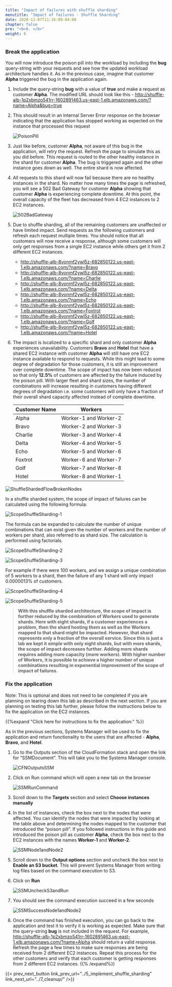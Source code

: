 ```yaml
---
title: "Impact of failures with shuffle sharding"
menutitle: "Impact of failures - Shuffle Sharding"
date: 2020-12-07T11:16:09-04:00
chapter: false
pre: "<b>6. </b>"
weight: 6
---
```


### Break the application

You will now introduce the poison pill into the workload by including the **bug** query-string with your requests and see how the updated workload architecture handles it. As in the previous case, imagine that customer **Alpha** triggered the bug in the application again.

1. Include the query-string **bug** with a value of **true** and make a request as customer **Alpha**. The modified URL should look like this - http://shuffle-alb-1p2xbmzo541rr-1602891463.us-east-1.elb.amazonaws.com/?name=Alpha&bug=true
1. This should result in an Internal Server Error response on the browser indicating that the application has stopped working as expected on the instance that processed this request

    ![PoisonPill](/Reliability/300_Fault_Isolation_with_Shuffle_Sharding/Images/PoisonPill.png?classes=lab_picture_auto)

1. Just like before, customer **Alpha**, not aware of this bug in the application, will retry the request. Refresh the page to simulate this as you did before. This request is routed to the other healthy instance in the shard for customer **Alpha**. The bug is triggered again and the other instance goes down as well. The entire shard is now affected.
1. All requests to this shard will now fail because there are no healthy instances in the shard. No matter how many times the page is refreshed, you will see a 502 Bad Gateway for customer **Alpha** showing that customer **Alpha** is experiencing complete downtime. At this point, the overall capacity of the fleet has decreased from 4 EC2 instances to 2 EC2 instances.

    ![502BadGateway](/Reliability/300_Fault_Isolation_with_Shuffle_Sharding/Images/502BadGateway.png?classes=lab_picture_auto)

1. Due to shuffle sharding, all of the remaining customers are unaffected or have limited impact. Send requests as the following customers and refresh each request multiple times. You should notice that all customers will now receive a response, although some customers will only get responses from a single EC2 instance while others get it from 2 different EC2 instances.

    * http://shuffle-alb-8vonmf2ywl5z-682850122.us-east-1.elb.amazonaws.com/?name=Bravo
    * http://shuffle-alb-8vonmf2ywl5z-682850122.us-east-1.elb.amazonaws.com/?name=Charlie
    * http://shuffle-alb-8vonmf2ywl5z-682850122.us-east-1.elb.amazonaws.com/?name=Delta
    * http://shuffle-alb-8vonmf2ywl5z-682850122.us-east-1.elb.amazonaws.com/?name=Echo
    * http://shuffle-alb-8vonmf2ywl5z-682850122.us-east-1.elb.amazonaws.com/?name=Foxtrot
    * http://shuffle-alb-8vonmf2ywl5z-682850122.us-east-1.elb.amazonaws.com/?name=Golf
    * http://shuffle-alb-8vonmf2ywl5z-682850122.us-east-1.elb.amazonaws.com/?name=Hotel

2. The impact is localized to a specific shard and only customer **Alpha** experiences unavailability. Customers **Bravo** and **Hotel** that have a shared EC2 instance with customer **Alpha** will still have one EC2 instance available to respond to requests. While this might lead to some degree of degradation for those customers, it is still an improvement over complete downtime. The scope of impact has now been reduced so that only **12.5%** of customers are affected by the failure induced by the poison pill. With larger fleet and shard sizes, the number of combinations will increase resulting in customers having different degrees of degradation i.e. some customers will only have a fraction of their overall shard capacity affected instead of complete downtime.

    | **Customer Name** | **Workers**         |
    |-------------------|-------------------|
    | Alpha             | Worker-1 and Worker-2 |
    | Bravo             | Worker-2 and Worker-3 |
    | Charlie           | Worker-3 and Worker-4 |
    | Delta             | Worker-4 and Worker-5 |
    | Echo              | Worker-5 and Worker-6 |
    | Foxtrot           | Worker-6 and Worker-7 |
    | Golf              | Worker-7 and Worker-8 |
    | Hotel             | Worker-8 and Worker-1 |

![ShuffleShardedFlowBrokenNodes](/Reliability/300_Fault_Isolation_with_Shuffle_Sharding/Images/ShuffleShardedFlowBrokenNodes.png?classes=lab_picture_auto)

In a shuffle sharded system, the scope of impact of failures can be calculated using the following formula:

![ScopeShuffleSharding-1](/Reliability/300_Fault_Isolation_with_Shuffle_Sharding/Images/ScopeShuffleSharding-1.png?classes=lab_picture_auto)

The formula can be expanded to calculate the number of unique combinations that can exist given the number of workers and the number of workers per shard, also referred to as shard size. The calculation is performed using factorials.

![ScopeShuffleSharding-2](/Reliability/300_Fault_Isolation_with_Shuffle_Sharding/Images/ScopeShuffleSharding-2.png?classes=lab_picture_auto)

![ScopeShuffleSharding-3](/Reliability/300_Fault_Isolation_with_Shuffle_Sharding/Images/ScopeShuffleSharding-3.png?classes=lab_picture_auto)

For example if there were 100 workers, and we assign a unique combination of 5 workers to a shard, then the failure of any 1 shard will only impact 0.0000013% of customers.

![ScopeShuffleSharding-4](/Reliability/300_Fault_Isolation_with_Shuffle_Sharding/Images/ScopeShuffleSharding-4.png?classes=lab_picture_auto)

![ScopeShuffleSharding-5](/Reliability/300_Fault_Isolation_with_Shuffle_Sharding/Images/ScopeShuffleSharding-5.png?classes=lab_picture_auto)

> **With this shuffle sharded architecture, the scope of impact is further reduced by the combination of Workers used to generate shards. Here with eight shards, if a customer experiences a problem, then the shard hosting them as well as the Workers mapped to that shard might be impacted. However, that shard represents only a fraction of the overall service. Since this is just a lab we kept it simple with only eight shards, but with more shards, the scope of impact decreases further. Adding more shards requires adding more capacity (more workers). With higher number of Workers, it is possible to achieve a higher number of unique combinations resulting in exponential improvement of the scope of impact of failures.**

### Fix the application

Note: This is optional and does not need to be completed if you are planning on tearing down this lab as described in the next section. If you are planning on testing this lab further, please follow the instructions below to fix the application on the EC2 instances.

{{%expand "Click here for instructions to fix the application:" %}}

As in the previous sections, Systems Manager will be used to fix the application and return functionality to the users that are affected - **Alpha**, **Bravo**, and **Hotel**.

1. Go to the Outputs section of the CloudFormation stack and open the link for “SSMDocument”. This will take you to the Systems Manager console.

    ![CFNOutputsSSM](/Reliability/300_Fault_Isolation_with_Shuffle_Sharding/Images/CFNOutputsSSM.png?classes=lab_picture_auto)

1. Click on Run command which will open a new tab on the browser

    ![SSMRunCommand](/Reliability/300_Fault_Isolation_with_Shuffle_Sharding/Images/SSMRunCommand.png?classes=lab_picture_auto)

1. Scroll down to the **Targets** section and select **Choose instances manually**
1. In the list of instances, check the box next to the nodes that were affected. You can identify the nodes that were impacted by looking at the table above and determining the nodes mapped to the customer that introduced the “poison pill”. If you followed instructions in this guide and introduced the poison pill as customer **Alpha**, check the box next to the EC2 instances with the names **Worker-1** and **Worker-2**.

    ![SSMNode1andNode2](/Reliability/300_Fault_Isolation_with_Shuffle_Sharding/Images/SSMWorker1andWorker2.png?classes=lab_picture_auto)

1. Scroll down to the **Output options** section and uncheck the box next to **Enable an S3 bucket**. This will prevent Systems Manager from writing log files based on the command execution to S3.
1. Click on **Run**

    ![SSMUncheckS3andRun](/Reliability/300_Fault_Isolation_with_Shuffle_Sharding/Images/SSMUncheckS3andRun.png?classes=lab_picture_auto)

1. You should see the command execution succeed in a few seconds

    ![SSMSuccessNode1andNode2](/Reliability/300_Fault_Isolation_with_Shuffle_Sharding/Images/SSMSuccessWorker1andWorker2.png?classes=lab_picture_auto)

1. Once the command has finished execution, you can go back to the application and test it to verify it is working as expected. Make sure that the query-string **bug** is not included in the request. For example, http://shuffle-alb-1p2xbmzo541rr-1602891463.us-east-1.elb.amazonaws.com/?name=Alpha should return a valid response. Refresh the page a few times to make sure responses are being received from 2 different EC2 instances. Repeat this process for the other customers and verify that each customer is getting responses from 2 different EC2 instances.
{{% /expand%}}

{{< prev_next_button link_prev_url="../5_implement_shuffle_sharding" link_next_url="../7_cleanup/" />}}
